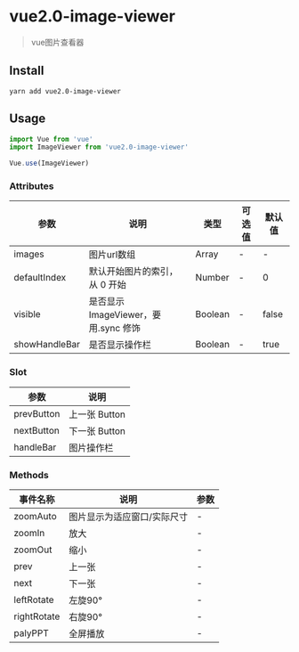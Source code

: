 # vue2.0-image-viewer
> vue图片查看器

## Install
```shell
yarn add vue2.0-image-viewer
```

## Usage
```javascript
import Vue from 'vue'
import ImageViewer from 'vue2.0-image-viewer'

Vue.use(ImageViewer)
```

### Attributes
 参数 | 说明 | 类型 | 可选值 | 默认值
 -----|-----|-----|-----|-----
 images | 图片url数组 | Array | - | -
 defaultIndex | 默认开始图片的索引，从 0 开始 | Number | - | 0
 visible | 是否显示ImageViewer，要用.sync 修饰 | Boolean | - | false
 showHandleBar | 是否显示操作栏 | Boolean | - | true

### Slot
 参数 | 说明
 -----|-----
 prevButton | 上一张 Button
 nextButton | 下一张 Button
 handleBar | 图片操作栏

### Methods
 事件名称 | 说明 | 参数
 -----|-----|-----
 zoomAuto | 图片显示为适应窗口/实际尺寸 | -
 zoomIn | 放大 | -
 zoomOut | 缩小 | -
 prev | 上一张 | -
 next | 下一张 | -
 leftRotate | 左旋90° | -
 rightRotate | 右旋90° | -
 palyPPT | 全屏播放 | -
